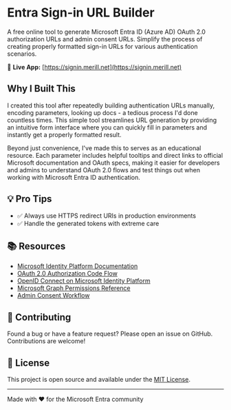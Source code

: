 # Entra Sign-in URL Builder

A free online tool to generate Microsoft Entra ID (Azure AD) OAuth 2.0 authorization URLs and admin consent URLs. Simplify the process of creating properly formatted sign-in URLs for various authentication scenarios.

🔗 **Live App:** [https://signin.merill.net](https://signin.merill.net)

## Why I Built This

I created this tool after repeatedly building authentication URLs manually, encoding parameters, looking up docs - a tedious process I'd done countless times. This simple tool streamlines URL generation by providing an intuitive form interface where you can quickly fill in parameters and instantly get a properly formatted result.

Beyond just convenience, I've made this to serves as an educational resource. Each parameter includes helpful tooltips and direct links to official Microsoft documentation and OAuth specs, making it easier for developers and admins to understand OAuth 2.0 flows and test things out when working with Microsoft Entra ID authentication.

## 💡 Pro Tips

- ✅ Always use HTTPS redirect URIs in production environments
- ✅ Handle the generated tokens with extreme care

## 📚 Resources

- [Microsoft Identity Platform Documentation](https://learn.microsoft.com/azure/active-directory/develop/)
- [OAuth 2.0 Authorization Code Flow](https://learn.microsoft.com/azure/active-directory/develop/v2-oauth2-auth-code-flow)
- [OpenID Connect on Microsoft Identity Platform](https://learn.microsoft.com/azure/active-directory/develop/v2-protocols-oidc)
- [Microsoft Graph Permissions Reference](https://learn.microsoft.com/graph/permissions-reference)
- [Admin Consent Workflow](https://learn.microsoft.com/azure/active-directory/develop/v2-admin-consent)

## 🤝 Contributing

Found a bug or have a feature request? Please open an issue on GitHub. Contributions are welcome!

## 📄 License

This project is open source and available under the [MIT License](LICENSE).

---

Made with ❤️ for the Microsoft Entra community
